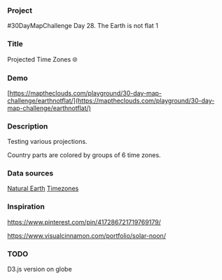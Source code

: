 ### Project

#30DayMapChallenge Day 28. The Earth is not flat
1

### Title

Projected Time Zones 🌐

### Demo

[https://maptheclouds.com/playground/30-day-map-challenge/earthnotflat/](https://maptheclouds.com/playground/30-day-map-challenge/earthnotflat/)

### Description

Testing various projections.

Country parts are colored by groups of 6 time zones.

### Data sources

[Natural Earth](https://www.earthnotflatdata.com/downloads/)
[Timezones](https://www.earthnotflatdata.com/downloads/10m-cultural-vectors/timezones/)

### Inspiration

https://www.pinterest.com/pin/417286721719769179/

https://www.visualcinnamon.com/portfolio/solar-noon/

### TODO

D3.js version on globe
